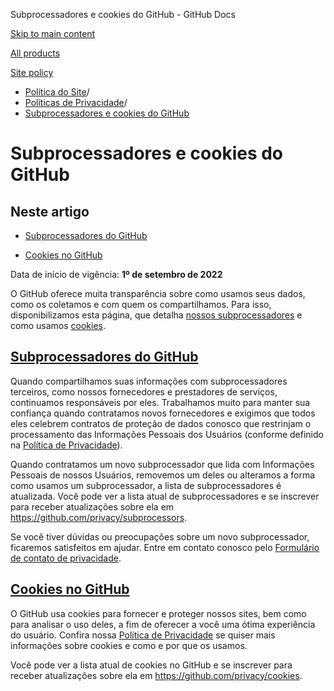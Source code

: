 Subprocessadores e cookies do GitHub - GitHub Docs

[Skip to main content](#main-content)

[All products](/pt)

[Site policy](/site-policy)

* [Política do Site](/pt/site-policy)/
* [Políticas de Privacidade](/pt/site-policy/privacy-policies)/
* [Subprocessadores e cookies do GitHub](/pt/site-policy/privacy-policies/github-subprocessors-and-cookies)

Subprocessadores e cookies do GitHub
==========

Neste artigo
----------

* [Subprocessadores do GitHub](#github-subprocessors)

* [Cookies no GitHub](#cookies-on-github)

Data de início de vigência: **1º de setembro de 2022**

O GitHub oferece muita transparência sobre como usamos seus dados, como os coletamos e com quem os compartilhamos. Para isso, disponibilizamos esta página, que detalha [nossos subprocessadores](#github-subprocessors) e como usamos [cookies](#cookies-on-github).

[Subprocessadores do GitHub](#github-subprocessors)
----------

Quando compartilhamos suas informações com subprocessadores terceiros, como nossos fornecedores e prestadores de serviços, continuamos responsáveis por eles. Trabalhamos muito para manter sua confiança quando contratamos novos fornecedores e exigimos que todos eles celebrem contratos de proteção de dados conosco que restrinjam o processamento das Informações Pessoais dos Usuários (conforme definido na [Política de Privacidade](/pt/site-policy/privacy-policies/github-privacy-statement)).

Quando contratamos um novo subprocessador que lida com Informações Pessoais de nossos Usuários, removemos um deles ou alteramos a forma como usamos um subprocessador, a lista de subprocessadores é atualizada. Você pode ver a lista atual de subprocessadores e se inscrever para receber atualizações sobre ela em <https://github.com/privacy/subprocessors>.

Se você tiver dúvidas ou preocupações sobre um novo subprocessador, ficaremos satisfeitos em ajudar. Entre em contato conosco pelo [Formulário de contato de privacidade](https://github.com/contact/privacy).

[Cookies no GitHub](#cookies-on-github)
----------

O GitHub usa cookies para fornecer e proteger nossos sites, bem como para analisar o uso deles, a fim de oferecer a você uma ótima experiência do usuário. Confira nossa [Política de Privacidade](/pt/site-policy/privacy-policies/github-privacy-statement#our-use-of-cookies-and-tracking) se quiser mais informações sobre cookies e como e por que os usamos.

Você pode ver a lista atual de cookies no GitHub e se inscrever para receber atualizações sobre ela em <https://github.com/privacy/cookies>.

